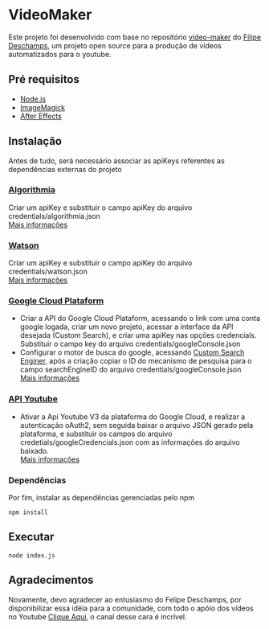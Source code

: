 # VideoMaker
Este projeto foi desenvolvido com base no repositório [video-maker](https://github.com/filipedeschamps/video-maker) do [Filipe Deschamps](https://github.com/filipedeschamps), um projeto open source para a produção de vídeos automatizados para o youtube.
## Pré requisitos
* [Node.js](https://nodejs.org/en/)
* [ImageMagick](https://imagemagick.org/script/download.php)
* [After Effects](https://www.adobe.com/br/products/aftereffects/free-trial-download.html)
## Instalação
Antes de tudo, será necessário associar as apiKeys referentes as dependências externas do projeto
### [Algorithmia](https://algorithmia.com/)
Criar um apiKey e substituir o campo apiKey do arquivo credentials/algorithmia.json  
[Mais informações](https://www.youtube.com/watch?v=8XgbjUP-Gxo)
### [Watson](https://cloud.ibm.com/login)
Criar um apiKey e substituir o campo apiKey do arquivo credentials/watson.json  
[Mais informações](https://www.youtube.com/watch?v=C6bf3A95Q7A)
### [Google Cloud Plataform](https://cloud.google.com/)
* Criar a API do Google Cloud Plataform, acessando o link com uma conta google logada, criar um novo projeto, acessar a interface da API desejada (Custom Search), e criar uma apiKey nas opções credencials. Substituir o campo key do arquivo credentials/googleConsole.json
* Configurar o motor de busca do google, acessando [Custom Search Enginer](https://cse.google.com/cse/create/new), após a criação copiar o ID do mecanismo de pesquisa para o campo searchEngineID do arquivo credentials/googleConsole.json   
[Mais informações](https://www.youtube.com/watch?v=LzPuCVhdUew&t=18s)
### [API Youtube](https://cloud.google.com/)
* Ativar a Api Youtube V3 da plataforma do Google Cloud, e realizar a autenticação oAuth2, sem seguida baixar o arquivo JSON gerado pela plataforma, e substituir os campos do arquivo credetials/googleCredencials.json com as informações do arquivo baixado.  
[Mais informações](https://www.youtube.com/watch?v=qYXBWBZTAbc&t=928s)
### Dependências
Por fim, instalar as dependências gerenciadas pelo npm
```
npm install
```
## Executar
```
node index.js
```
## Agradecimentos
Novamente, devo agradecer ao entusiasmo do Felipe Deschamps, por disponibilizar essa idéia para a comunidade, com todo o apóio dos vídeos no Youtube [Clique Aqui](https://www.youtube.com/channel/UCU5JicSrEM5A63jkJ2QvGYw), o canal desse cara é incrível.

